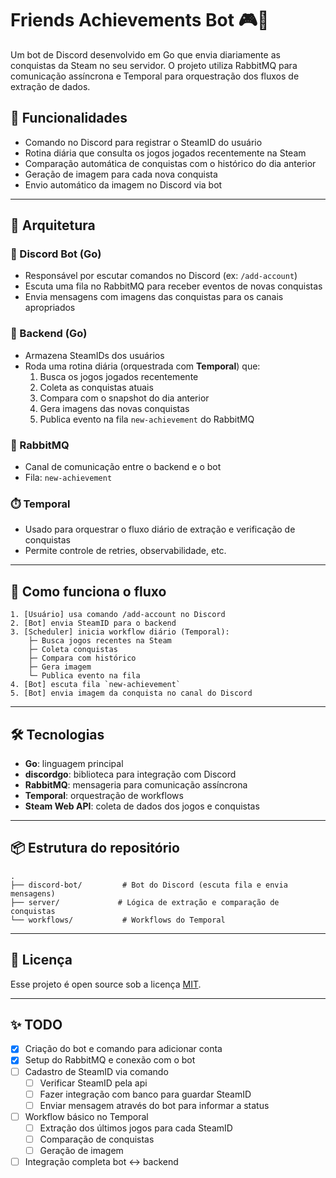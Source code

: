 # Friends Achievements Bot 🎮🤖

Um bot de Discord desenvolvido em Go que envia diariamente as conquistas da Steam no seu servidor. O projeto utiliza RabbitMQ para comunicação assíncrona e Temporal para orquestração dos fluxos de extração de dados.

## 📌 Funcionalidades

- Comando no Discord para registrar o SteamID do usuário
- Rotina diária que consulta os jogos jogados recentemente na Steam
- Comparação automática de conquistas com o histórico do dia anterior
- Geração de imagem para cada nova conquista
- Envio automático da imagem no Discord via bot

---

## 🧱 Arquitetura

### 🔹 Discord Bot (Go)

- Responsável por escutar comandos no Discord (ex: `/add-account`)
- Escuta uma fila no RabbitMQ para receber eventos de novas conquistas
- Envia mensagens com imagens das conquistas para os canais apropriados

### 🔸 Backend (Go)

- Armazena SteamIDs dos usuários
- Roda uma rotina diária (orquestrada com **Temporal**) que:
  1. Busca os jogos jogados recentemente
  2. Coleta as conquistas atuais
  3. Compara com o snapshot do dia anterior
  4. Gera imagens das novas conquistas
  5. Publica evento na fila `new-achievement` do RabbitMQ

### 🐇 RabbitMQ

- Canal de comunicação entre o backend e o bot
- Fila: `new-achievement`

### ⏱️ Temporal

- Usado para orquestrar o fluxo diário de extração e verificação de conquistas
- Permite controle de retries, observabilidade, etc.

---

## 🚀 Como funciona o fluxo

```
1. [Usuário] usa comando /add-account no Discord
2. [Bot] envia SteamID para o backend
3. [Scheduler] inicia workflow diário (Temporal):
    ├─ Busca jogos recentes na Steam
    ├─ Coleta conquistas
    ├─ Compara com histórico
    ├─ Gera imagem
    └─ Publica evento na fila
4. [Bot] escuta fila `new-achievement`
5. [Bot] envia imagem da conquista no canal do Discord
```

---

## 🛠️ Tecnologias

- **Go**: linguagem principal
- **discordgo**: biblioteca para integração com Discord
- **RabbitMQ**: mensageria para comunicação assíncrona
- **Temporal**: orquestração de workflows
- **Steam Web API**: coleta de dados dos jogos e conquistas

---

## 📦 Estrutura do repositório

```
.
├── discord-bot/         # Bot do Discord (escuta fila e envia mensagens)
├── server/             # Lógica de extração e comparação de conquistas
└── workflows/           # Workflows do Temporal
```

---

## 📄 Licença

Esse projeto é open source sob a licença [MIT](LICENSE).

---

## ✨ TODO

- [x] Criação do bot e comando para adicionar conta
- [x] Setup do RabbitMQ e conexão com o bot
- [ ] Cadastro de SteamID via comando
  - [ ] Verificar SteamID pela api
  - [ ] Fazer integração com banco para guardar SteamID
  - [ ] Enviar mensagem através do bot para informar a status
- [ ] Workflow básico no Temporal
  - [ ] Extração dos últimos jogos para cada SteamID
  - [ ] Comparação de conquistas
  - [ ] Geração de imagem
- [ ] Integração completa bot ↔ backend

